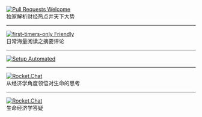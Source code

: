 

[![Pull Requests Welcome](https://img.shields.io/badge/video-赵晓视频-green)](https://xbxmt.github.io/video.github.io)  
独家解析财经热点并天下大势

---
[![first-timers-only Friendly](https://img.shields.io/badge/Article-晓观天下-yellow)](https://xbxmt.github.io/Article.github.io/)<br>
日常海量阅读之摘要评论

---
[![Setup Automated](https://img.shields.io/badge/video-病毒启示录-red)](https://xbxmt.github.io/bd.github.io/)

---
[![Rocket.Chat](https://img.shields.io/badge/video-%E7%94%9F%E5%91%BD%E7%BB%8F%E6%B5%8E%E5%AD%A6-blue)](https://xbxmt.github.io/jingji.github.io/)<br>
从经济学角度领悟对生命的思考

---
[![Rocket.Chat](https://img.shields.io/badge/video-%E7%94%9F%E5%91%BD%E7%BB%8F%E6%B5%8E%E5%AD%A6%E9%97%AE%E7%AD%94-informational)](https://xbxmt.github.io/100.github.io/)<br>
生命经济学答疑
